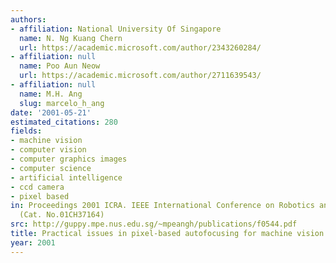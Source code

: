 ```yaml
---
authors:
- affiliation: National University Of Singapore
  name: N. Ng Kuang Chern
  url: https://academic.microsoft.com/author/2343260284/
- affiliation: null
  name: Poo Aun Neow
  url: https://academic.microsoft.com/author/2711639543/
- affiliation: null
  name: M.H. Ang
  slug: marcelo_h_ang
date: '2001-05-21'
estimated_citations: 280
fields:
- machine vision
- computer vision
- computer graphics images
- computer science
- artificial intelligence
- ccd camera
- pixel based
in: Proceedings 2001 ICRA. IEEE International Conference on Robotics and Automation
  (Cat. No.01CH37164)
src: http://guppy.mpe.nus.edu.sg/~mpeangh/publications/f0544.pdf
title: Practical issues in pixel-based autofocusing for machine vision
year: 2001
---
```

